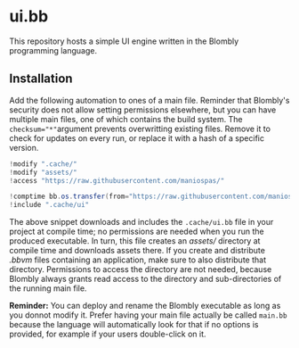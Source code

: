 # ui.bb

This repository hosts a simple UI engine written in the Blombly programming language.


## Installation

Add the following automation to ones of a main file.
Reminder that Blombly's security does not allow setting permissions elsewhere, but
you can have multiple main files, one of which contains the build system.
The `checksum="*"`argument prevents overwritting existing files. Remove it to check for updates
on every run, or replace it with a hash of a specific version.

```java
!modify ".cache/"
!modify "assets/"
!access "https://raw.githubusercontent.com/maniospas/"

!comptime bb.os.transfer(from="https://raw.githubusercontent.com/maniospas/uibb/refs/heads/main/ui.bb"; to=".cache/ui.bb"; checksum="*");
!include ".cache/ui"
```

The above snippet downloads and includes the `.cache/ui.bb` file in your project
at compile time; no permissions are needed when you run the produced executable.
In turn, this file creates an *assets/* directory at compile time and downloads
assets there. If you create and distribute *.bbvm* files containing an application,
make sure to also distribute that directory. Permissions to access the directory
are not needed, because Blombly always grants read access to the directory and
sub-directories of the running main file.


**Reminder:** You can deploy and rename the Blombly executable as long as you donnot modify it.
Prefer having your main file actually be called `main.bb` because the language
will automatically look for that if no options is provided, for example if your
users double-click on it.

